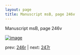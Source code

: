 ```yaml
---
layout: page
title: Manuscript msB, page 246v
---
```


Manuscript msB, page 246v

[![image](http://www.homermultitext.org/iipsrv?OBJ=IIP,1.0&FIF=/project/homer/pyramidal/deepzoom/hmt/vbbifolio/pending/vb_246v_247r.tif&WID=100&CVT=JPEG)](http://www.homermultitext.org/ict2/?urn=urn:cite2:hmt:vbbifolio.pending:vb_246v_247r)

prev:  [246r](../246r) | next:  [247r](../247r)

